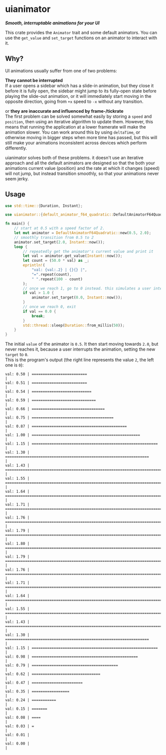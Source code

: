 # uianimator

_**Smooth, interruptable animations for your UI**_

This crate provides the `Animator` trait and some default animators.
You can use the `get_value` and `set_target` functions on an animator to interact with it.

## Why?

UI animations usually suffer from one of two problems:

**They cannot be interrupted** \
If a user opens a sidebar which has a slide-in animation, but they close it before it is fully open,
the sidebar might jump to its fully-open state before playing the slide-out animation,
or it will immediately start moving in the opposite direction, going from `+x` speed to `-x` without any transition.

or **they are inaccurate and influenced by frame-/tickrate** \
The first problem can be solved somewhat easily by storing a `speed` and `position`, then using an iterative algorithm to update them.
However, this means that running the application at a lower framerate will make the animation slower.
You can work around this by using `deltaTime`, or otherwise moving in bigger steps when more time has passed,
but this will still make your animations inconsistent across devices which perform differently.

uianimator solves both of these problems.
it doesn't use an iterative approach and all the default animators are designed so that the both your animations current value (position)
and the rate at which it changes (speed) will not jump, but instead transition smoothly, so that your animations never seem jerky.

## Usage

```rust
use std::time::{Duration, Instant};

use uianimator::{default_animator_f64_quadratic::DefaultAnimatorF64Quadratic, Animator};

fn main() {
    // start at 0.5 with a speed factor of 2.
    let mut animator = DefaultAnimatorF64Quadratic::new(0.5, 2.0);
    // smoothly transition from 0.5 to 2
    animator.set_target(2.0, Instant::now());
    loop {
        // repeatedly get the animator's current value and print it
        let val = animator.get_value(Instant::now());
        let count = (50.0 * val) as _;
        eprintln!(
            "val: {val:.2} | {}{} |",
            "=".repeat(count),
            " ".repeat(100 - count)
        );
        // once we reach 1, go to 0 instead. this simulates a user interrupting our animation.
        if val > 1.0 {
            animator.set_target(0.0, Instant::now());
        }
        // once we reach 0, exit
        if val == 0.0 {
            break;
        }
        std::thread::sleep(Duration::from_millis(50));
    }
}
```

The initial `value` of the animator is `0.5`.
It then start moving towards `2.0`, but never reaches it, because a user interrupts the animation, setting the new `target` to `0`. \
This is the program's output (the right line represents the value `2`, the left one is `0`):


```
val: 0.50 | =========================                                                                            |
val: 0.51 | =========================                                                                            |
val: 0.54 | ===========================                                                                          |
val: 0.59 | =============================                                                                        |
val: 0.66 | =================================                                                                    |
val: 0.75 | =====================================                                                                |
val: 0.87 | ===========================================                                                          |
val: 1.00 | =================================================                                                    |
val: 1.15 | =========================================================                                            |
val: 1.30 | =================================================================                                    |
val: 1.43 | =======================================================================                              |
val: 1.55 | =============================================================================                        |
val: 1.64 | =================================================================================                    |
val: 1.71 | =====================================================================================                |
val: 1.76 | =======================================================================================              |
val: 1.79 | =========================================================================================            |
val: 1.80 | ==========================================================================================           |
val: 1.79 | =========================================================================================            |
val: 1.76 | =======================================================================================              |
val: 1.71 | =====================================================================================                |
val: 1.64 | =================================================================================                    |
val: 1.55 | =============================================================================                        |
val: 1.43 | =======================================================================                              |
val: 1.30 | =================================================================                                    |
val: 1.15 | =========================================================                                            |
val: 0.98 | ================================================                                                     |
val: 0.79 | =======================================                                                              |
val: 0.62 | ===============================                                                                      |
val: 0.47 | =======================                                                                              |
val: 0.35 | =================                                                                                    |
val: 0.24 | ===========                                                                                          |
val: 0.15 | =======                                                                                              |
val: 0.08 | ====                                                                                                 |
val: 0.03 | =                                                                                                    |
val: 0.01 |                                                                                                      |
val: 0.00 |                                                                                                      |
```
